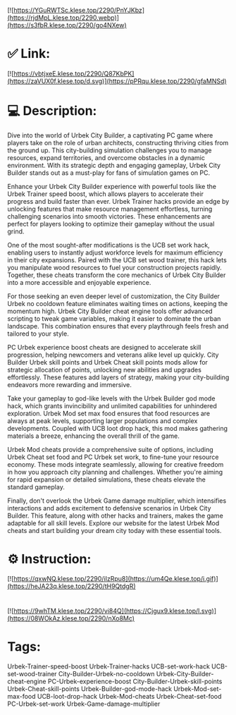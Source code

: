 [![https://YGuRWTSc.klese.top/2290/PnYJKbz](https://rjdMpL.klese.top/2290.webp)](https://s3fbR.klese.top/2290/go4NXew)
# ✅ Link:
[![https://vbtjxeE.klese.top/2290/Q87KbPK](https://zaVUX0f.klese.top/d.svg)](https://pPRqu.klese.top/2290/gfaMNSd)
# 💻 Description:
Dive into the world of Urbek City Builder, a captivating PC game where players take on the role of urban architects, constructing thriving cities from the ground up. This city-building simulation challenges you to manage resources, expand territories, and overcome obstacles in a dynamic environment. With its strategic depth and engaging gameplay, Urbek City Builder stands out as a must-play for fans of simulation games on PC.



Enhance your Urbek City Builder experience with powerful tools like the Urbek Trainer speed boost, which allows players to accelerate their progress and build faster than ever. Urbek Trainer hacks provide an edge by unlocking features that make resource management effortless, turning challenging scenarios into smooth victories. These enhancements are perfect for players looking to optimize their gameplay without the usual grind.



One of the most sought-after modifications is the UCB set work hack, enabling users to instantly adjust workforce levels for maximum efficiency in their city expansions. Paired with the UCB set wood trainer, this hack lets you manipulate wood resources to fuel your construction projects rapidly. Together, these cheats transform the core mechanics of Urbek City Builder into a more accessible and enjoyable experience.



For those seeking an even deeper level of customization, the City Builder Urbek no cooldown feature eliminates waiting times on actions, keeping the momentum high. Urbek City Builder cheat engine tools offer advanced scripting to tweak game variables, making it easier to dominate the urban landscape. This combination ensures that every playthrough feels fresh and tailored to your style.



PC Urbek experience boost cheats are designed to accelerate skill progression, helping newcomers and veterans alike level up quickly. City Builder Urbek skill points and Urbek Cheat skill points mods allow for strategic allocation of points, unlocking new abilities and upgrades effortlessly. These features add layers of strategy, making your city-building endeavors more rewarding and immersive.



Take your gameplay to god-like levels with the Urbek Builder god mode hack, which grants invincibility and unlimited capabilities for unhindered exploration. Urbek Mod set max food ensures that food resources are always at peak levels, supporting larger populations and complex developments. Coupled with UCB loot drop hack, this mod makes gathering materials a breeze, enhancing the overall thrill of the game.



Urbek Mod cheats provide a comprehensive suite of options, including Urbek Cheat set food and PC Urbek set work, to fine-tune your resource economy. These mods integrate seamlessly, allowing for creative freedom in how you approach city planning and challenges. Whether you're aiming for rapid expansion or detailed simulations, these cheats elevate the standard gameplay.



Finally, don't overlook the Urbek Game damage multiplier, which intensifies interactions and adds excitement to defensive scenarios in Urbek City Builder. This feature, along with other hacks and trainers, makes the game adaptable for all skill levels. Explore our website for the latest Urbek Mod cheats and start building your dream city today with these essential tools.

# ⚙️ Instruction:
[![https://qxwNQ.klese.top/2290/iIzRpu8](https://um4Qe.klese.top/i.gif)](https://heJA23q.klese.top/2290/tH9QtdgR)
#
[![https://9whTM.klese.top/2290/vi84Q](https://Cjgux9.klese.top/l.svg)](https://08WOkAz.klese.top/2290/nXo8Mc)
# Tags:
Urbek-Trainer-speed-boost Urbek-Trainer-hacks UCB-set-work-hack UCB-set-wood-trainer City-Builder-Urbek-no-cooldown Urbek-City-Builder-cheat-engine PC-Urbek-experience-boost City-Builder-Urbek-skill-points Urbek-Cheat-skill-points Urbek-Builder-god-mode-hack Urbek-Mod-set-max-food UCB-loot-drop-hack Urbek-Mod-cheats Urbek-Cheat-set-food PC-Urbek-set-work Urbek-Game-damage-multiplier






